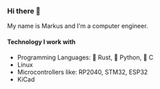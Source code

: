### Hi there 👋

My name is Markus and I'm a computer engineer.

#### Technology I work with

* Programming Languages: 🦀 Rust, 🐍 Python, 🗿 C
* Linux
* Microcontrollers like: RP2040, STM32, ESP32
* KiCad

<!--
**markus-k/markus-k** is a ✨ _special_ ✨ repository because its `README.md` (this file) appears on your GitHub profile.

Here are some ideas to get you started:

- 🔭 I’m currently working on ...
- 🌱 I’m currently learning ...
- 👯 I’m looking to collaborate on ...
- 🤔 I’m looking for help with ...
- 💬 Ask me about ...
- 📫 How to reach me: ...
- 😄 Pronouns: ...
- ⚡ Fun fact: ...
-->
